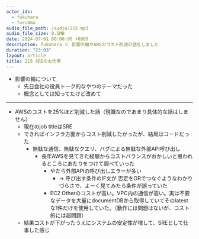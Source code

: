 ```yaml
---
actor_ids:
  - fukuhara
  - furu8ma
audio_file_path: /audio/215.mp3
audio_file_size: 9.5MB
date: 2024-07-01 00:00:00 +0900
description: fukuhara と 影響の輪やAWSのコスト削減の話をしました
duration: "23:03"
layout: article
title: 215 SREのお仕事
---
```


- 影響の輪について
    - 先日会社の役員トーク的なやつのテーマだった
    - 概念としては知ってたけど改めて

----------
- AWSのコストを25%ほど削減した話（現職なのであまり具体的な話はしません）
    - 現在のjob titleはSRE
    - できればインフラ方面からコスト削減したかったが、結局はコードだった
        - 無駄な通信、無駄なクエリ、バグによる無駄な外部API呼び出し
            - 長年AWSを見てきた経験からコストバランスがおかしいと思われるところにあたりをつけて調べていった
                - やたら外部APIの呼び出しエラーが多い
                    - → 呼び出す条件のIF文が 否定をORでつなぐようなわかりづらさで、よーく見てみたら条件が誤っていた
                - EC2 Otherのコストが高い。VPC内の通信が高い。実は不要なデータを大量にdocumentDBから取得していてそのlatestな1件だけを使用していた。（動作には問題はないが、コスト的には超問題）
    - 結果コストが下がったうえにシステムの安定性が増して、SREとして仕事した感じ
